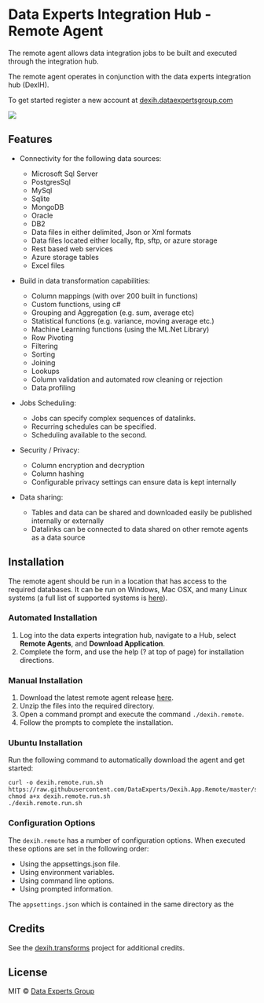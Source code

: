 
# Data Experts Integration Hub - Remote Agent

The remote agent allows data integration jobs to be built and executed through the integration hub.

The remote agent operates in conjunction with the data experts integration hub (DexIH).  

To get started register a new account at [dexih.dataexpertsgroup.com][dexih]

[![][dex-img]][dex]

[dex-img]: http://dataexpertsgroup.com/assets/img/dex_web_logo.png
[dex]: https://dataexpertsgroup.com
[dexih]: https://dexih.dataexpertsgroup.com

## Features

* Connectivity for the following data sources:
    * Microsoft Sql Server
    * PostgresSql
    * MySql
    * Sqlite
    * MongoDB
    * Oracle
    * DB2
    * Data files in either delimited, Json or Xml formats
    * Data files located either locally, ftp, sftp, or azure storage
    * Rest based web services
    * Azure storage tables
    * Excel files

* Build in data transformation capabilities:
    * Column mappings (with over 200 built in functions)
    * Custom functions, using c#
    * Grouping and Aggregation (e.g. sum, average etc)
    * Statistical functions (e.g. variance, moving average etc.)
    * Machine Learning functions (using the ML.Net Library)
    * Row Pivoting
    * Filtering
    * Sorting
    * Joining
    * Lookups
    * Column validation and automated row cleaning or rejection
    * Data profiling

* Jobs Scheduling:
    * Jobs can specify complex sequences of datalinks.
    * Recurring schedules can be specified.
    * Scheduling available to the second.

* Security / Privacy:
    * Column encryption and decryption
    * Column hashing
    * Configurable privacy settings can ensure data is kept internally

* Data sharing:
    * Tables and data can be shared and downloaded easily be published internally or externally
    * Datalinks can be connected to data shared on other remote agents as a data source


## Installation

The remote agent should be run in a location that has access to the required databases.  It can be run on Windows, Mac OSX, and many Linux systems (a full list of supported systems is [here](https://github.com/dotnet/core/blob/master/release-notes/2.0/2.0-supported-os.md)).

### Automated Installation

1. Log into the data experts integration hub, navigate to a Hub, select **Remote Agents**, and **Download Application**.
2. Complete the form, and use the help (? at top of page) for installation directions.

### Manual Installation

1. Download the latest remote agent release [here](https://github.com/DataExperts/Dexih.App.Remote/releases/latest).
2. Unzip the files into the required directory.
3. Open a command prompt and execute the command `./dexih.remote`.
4. Follow the prompts to complete the installation.

### Ubuntu Installation

Run the following command to automatically download the agent and get started:
```
curl -o dexih.remote.run.sh https://raw.githubusercontent.com/DataExperts/Dexih.App.Remote/master/src/dexih.remote/scripts/dexih.remote.run.linux.sh
chmod a+x dexih.remote.run.sh
./dexih.remote.run.sh
```

### Configuration Options

The `dexih.remote` has a number of configuration options.  When executed these options are set in the following order:

* Using the appsettings.json file.
* Using environment variables.
* Using command line options.
* Using prompted information.

The `appsettings.json` which is contained in the same directory as the 


### 

## Credits

See the [dexih.transforms](https://github.com/DataExperts/dexih.transforms) project for additional credits.

## License

MIT © [Data Experts Group](mailto:gholland@dataexpertsgroup.com)
